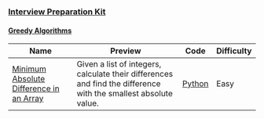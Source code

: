 
### [Interview Preparation Kit](https://www.hackerrank.com/interview/interview-preparation-kit)


#### [Greedy Algorithms](https://www.hackerrank.com/interview/interview-preparation-kit/greedy-algorithms/challenges)

Name | Preview | Code | Difficulty
---- | ------- | ---- | ----------
[Minimum Absolute Difference in an Array](https://www.hackerrank.com/challenges/minimum-absolute-difference-in-an-array/problem?h_l=playlist&slugs%5B%5D=interview&slugs%5B%5D=interview-preparation-kit&slugs%5B%5D=greedy-algorithms)|Given a list of integers, calculate their differences and find the difference with the smallest absolute value.|[Python](minimum-absolute-difference-in-an-array.py)|Easy

